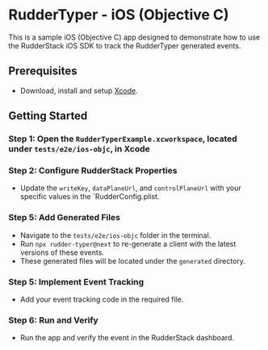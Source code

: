# RudderTyper - iOS (Objective C)

This is a sample iOS (Objective C) app designed to demonstrate how to use the RudderStack iOS SDK to track the RudderTyper generated events.

## Prerequisites

- Download, install and setup [Xcode](https://apps.apple.com/us/app/xcode/id497799835?mt=12).

## Getting Started

### Step 1: Open the `RudderTyperExample.xcworkspace`, located under `tests/e2e/ios-objc`, in Xcode

### Step 2: Configure RudderStack Properties
- Update the `writeKey`, `dataPlaneUrl`, and `controlPlaneUrl` with your specific values in the `RudderConfig.plist.

### Step 5: Add Generated Files
- Navigate to the `tests/e2e/ios-objc` folder in the terminal.
- Run `npx rudder-typer@next` to re-generate a client with the latest versions of these events. 
- These generated files will be located under the `generated` directory.

### Step 5: Implement Event Tracking
- Add your event tracking code in the required file.

### Step 6: Run and Verify
- Run the app and verify the event in the RudderStack dashboard.

